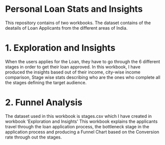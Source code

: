 # Personal Loan Stats and Insights

This repository contains of two workbooks. 
The dataset contains of the deatails of Loan Applicants from the different areas of India.

#  1. Exploration and Insights
When the users applies for the Loan, they have to go through the 6 different stages in order to get their loan approved. In this workbook, I have produced the insights based out of their income, city-wise income comparison, Stage wise stats describing who are the ones who complete all the stages defining the target audience.

# 2. Funnel Analysis
The dataset used in this workbook is stages.csv which I have created in workbook 'Exploration and Insights'
This workbook explains the applicants travel through the loan application process, the bottleneck stage in the application process and producing a Funnel Chart based on the Conversion rate through out the stages.
